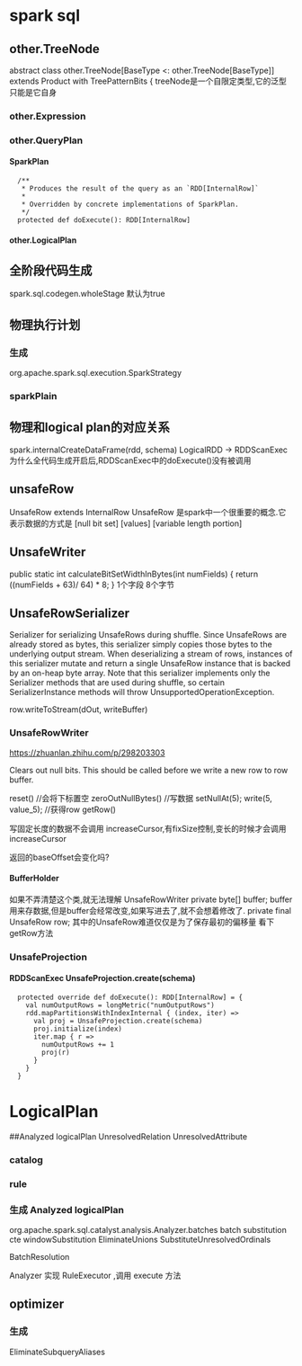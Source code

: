 # spark sql
## other.TreeNode 
abstract class other.TreeNode[BaseType <: other.TreeNode[BaseType]] extends Product with TreePatternBits {
treeNode是一个自限定类型,它的泛型只能是它自身
### other.Expression
### other.QueryPlan
#### SparkPlan

```
  /**
   * Produces the result of the query as an `RDD[InternalRow]`
   *
   * Overridden by concrete implementations of SparkPlan.
   */
  protected def doExecute(): RDD[InternalRow]
```
#### other.LogicalPlan



## 全阶段代码生成
spark.sql.codegen.wholeStage 默认为true

##  物理执行计划
### 生成
org.apache.spark.sql.execution.SparkStrategy
### sparkPlain

## 物理和logical plan的对应关系

spark.internalCreateDataFrame(rdd, schema)
LogicalRDD -> RDDScanExec
为什么全代码生成开启后,RDDScanExec中的doExecute()没有被调用


## unsafeRow
UnsafeRow extends InternalRow
UnsafeRow 是spark中一个很重要的概念.它表示数据的方式是
   [null bit set] [values] [variable length portion]

## UnsafeWriter
  public static int calculateBitSetWidthInBytes(int numFields) {
    return ((numFields + 63)/ 64) * 8;
  }
  1个字段 8个字节
## UnsafeRowSerializer
Serializer for serializing UnsafeRows during shuffle.
Since UnsafeRows are already stored as bytes,
this serializer simply copies those bytes to the underlying output stream. 
When deserializing a stream of rows,
 instances of this serializer mutate and return a single UnsafeRow instance 
 that is backed by an on-heap byte array.
Note that this serializer implements only the Serializer methods that are used during shuffle, 
so certain SerializerInstance methods will throw UnsupportedOperationException.


row.writeToStream(dOut, writeBuffer)


### UnsafeRowWriter 
https://zhuanlan.zhihu.com/p/298203303

Clears out null bits.  This should be called before we write a new row to row buffer.

reset() //会将下标置空
zeroOutNullBytes()
//写数据
setNullAt(5);
write(5, value_5);
//获得row
getRow()



写固定长度的数据不会调用 increaseCursor,有fixSize控制,变长的时候才会调用increaseCursor

返回的baseOffset会变化吗?

#### BufferHolder
如果不弄清楚这个类,就无法理解 UnsafeRowWriter
private byte[] buffer;  buffer用来存数据,但是buffer会经常改变,如果写进去了,就不会想着修改了.
private final UnsafeRow row; 
其中的UnsafeRow难道仅仅是为了保存最初的偏移量
看下getRow方法


### UnsafeProjection
#### RDDScanExec UnsafeProjection.create(schema)
```
  protected override def doExecute(): RDD[InternalRow] = {
    val numOutputRows = longMetric("numOutputRows")
    rdd.mapPartitionsWithIndexInternal { (index, iter) =>
      val proj = UnsafeProjection.create(schema)
      proj.initialize(index)
      iter.map { r =>
        numOutputRows += 1
        proj(r)
      }
    }
  }
```

# LogicalPlan
##Analyzed logicalPlan
UnresolvedRelation
UnresolvedAttribute

### catalog
### rule
### 生成  Analyzed logicalPlan
org.apache.spark.sql.catalyst.analysis.Analyzer.batches 
batch substitution
cte
windowSubstitution
EliminateUnions
SubstituteUnresolvedOrdinals

BatchResolution

Analyzer 实现 RuleExecutor ,调用 execute 方法

## optimizer
### 生成 
EliminateSubqueryAliases
